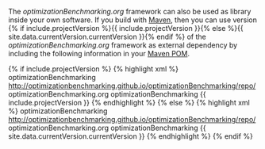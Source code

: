 
The <em>optimizationBenchmarking.org</em> framework can also be used as library inside your own software. If you build with <a href="http://en.wikipedia.org/wiki/Apache_Maven">Maven</a>, then you can use version {% if include.projectVersion %}{{ include.projectVersion }}{% else %}{{ site.data.currentVersion.currentVersion }}{% endif %} of the <em>optimizationBenchmarking.org</em> framework as external dependency by including the following information in your <a href="http://en.wikipedia.org/wiki/Project_Object_Model#Project_Object_Model">Maven POM</a>.

{% if include.projectVersion %}
{% highlight xml %}
<repositories>
  <repository>
    <id>optimizationBenchmarking</id>
    <url>http://optimizationbenchmarking.github.io/optimizationBenchmarking/repo/</url>
  </repository>
</repositories>
<dependencies>
  <dependency>
    <groupId>optimizationBenchmarking.org</groupId>
    <artifactId>optimizationBenchmarking</artifactId>
    <version>{{ include.projectVersion }}</version>
  </dependency>
</dependencies>
{% endhighlight %}
{% else %}
{% highlight xml %}
<repositories>
  <repository>
    <id>optimizationBenchmarking</id>
    <url>http://optimizationbenchmarking.github.io/optimizationBenchmarking/repo/</url>
  </repository>
</repositories>
<dependencies>
  <dependency>
    <groupId>optimizationBenchmarking.org</groupId>
    <artifactId>optimizationBenchmarking</artifactId>
    <version>{{ site.data.currentVersion.currentVersion }}</version>
  </dependency>
</dependencies>
{% endhighlight %}
{% endif %}